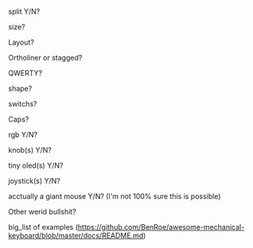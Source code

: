 split Y/N?

size?

Layout?

Ortholiner or stagged?

QWERTY?

shape?

switchs?

Caps?

rgb Y/N?

knob(s) Y/N?

tiny oled(s) Y/N?

joystick(s) Y/N?

acctually a giant mouse Y/N? (I'm not 100% sure this is possible)

Other werid bullshit?

big_list of examples (https://github.com/BenRoe/awesome-mechanical-keyboard/blob/master/docs/README.md)
